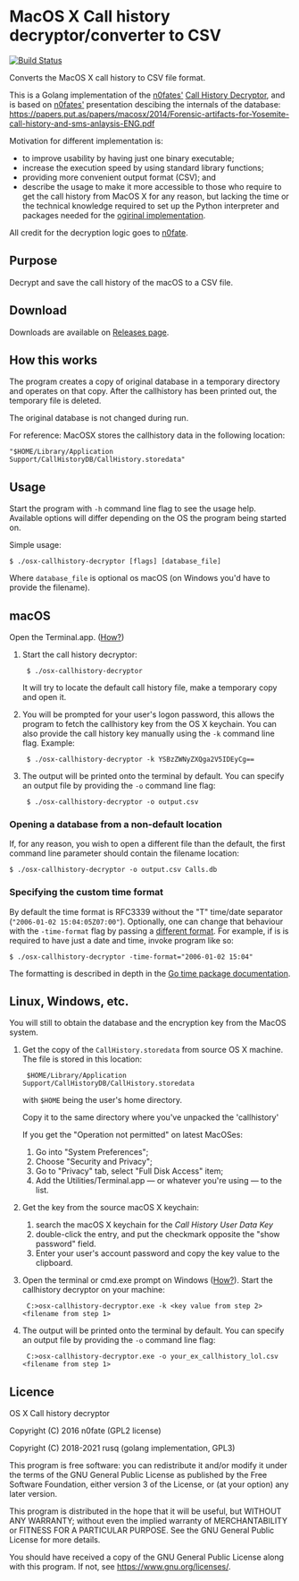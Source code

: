 # MacOS X Call history decryptor/converter to CSV

[![Build Status](https://travis-ci.org/rusq/osx-callhistory-decryptor.svg?branch=master)](https://travis-ci.org/rusq/osx-callhistory-decryptor)

Converts the MacOS X call history to CSV file format.

This is a Golang implementation of the [n0fates'][1] [Call History
Decryptor][2], and is based on [n0fates'][1] presentation descibing the
internals of the database:
https://papers.put.as/papers/macosx/2014/Forensic-artifacts-for-Yosemite-call-history-and-sms-anlaysis-ENG.pdf

Motivation for different implementation is:

* to improve usability by having just one binary executable;
* increase the execution speed by using standard library functions;
* providing more convenient output format (CSV); and
* describe the usage to make it more accessible to those who require to get the
  call history from MacOS X for any reason, but lacking the time or the
  technical knowledge required to set up the Python interpreter and packages
  needed for the [ogirinal implementation][2].

All credit for the decryption logic goes to [n0fate][1].

## Purpose
Decrypt and save the call history of the macOS to a CSV file.

## Download
Downloads are available on [Releases page][5].

## How this works

The program creates a copy of original database in a temporary directory and
operates on that copy.  After the callhistory has been printed out, the
temporary file is deleted.

The original database is not changed during run.

For reference:  MacOSX stores the callhistory data in the following location:

    "$HOME/Library/Application Support/CallHistoryDB/CallHistory.storedata"

## Usage
Start the program with `-h` command line flag to see the usage help.  Available
options will differ depending on the OS the program being started on.

Simple usage:

    $ ./osx-callhistory-decryptor [flags] [database_file]

Where `database_file` is optional os macOS (on Windows you'd have to provide the
filename).

## macOS

Open the Terminal.app. ([How?][3])

1. Start the call history decryptor:

        $ ./osx-callhistory-decryptor

   It will try to locate the default call history file, make a temporary copy
   and open it.

2. You will be prompted for your user's logon password, this allows the program
   to fetch the callhistory key from the OS X keychain.  You can also provide
   the call history key manually using the `-k` command line flag.  Example:

        $ ./osx-callhistory-decryptor -k YSBzZWNyZXQga2V5IDEyCg==

3. The output will be printed onto the terminal by default.  You can specify an
   output file by providing the `-o` command line flag:

        $ ./osx-callhistory-decryptor -o output.csv

### Opening a database from a non-default location
If, for any reason, you wish to open a different file than the default, the
first command line parameter should contain the filename location:

    $ ./osx-callhistory-decryptor -o output.csv Calls.db

### Specifying the custom time format
By default the time format is RFC3339 without the "T" time/date separator
(`"2006-01-02 15:04:05Z07:00"`).  Optionally, one can change that behaviour with
the `-time-format` flag by passing a [different format][6].  For example, if is
is required to have just a date and time, invoke program like so:

    $ ./osx-callhistory-decryptor -time-format="2006-01-02 15:04"

The formatting is described in depth in the [Go time package documentation][6].

## Linux, Windows, etc.

You will still to obtain the database and the encryption key from the MacOS system.

1. Get the copy of the `CallHistory.storedata` from source OS X machine.  The file is stored in this location:
        
        $HOME/Library/Application Support/CallHistoryDB/CallHistory.storedata

    with `$HOME` being the user's home directory.

    Copy it to the same directory where you've unpacked the 'callhistory'

    If you get the "Operation not permitted" on latest MacOSes:

      1. Go into "System Preferences";
      2. Choose "Security and Privacy";
      3. Go to "Privacy" tab, select "Full Disk Access" item;
      4. Add the Utilities/Terminal.app — or whatever you're using — to the list.

2. Get the key from the source macOS X keychain:
    
    1. search the macOS X keychain for the *Call History User Data Key*
    2. double-click the entry, and put the checkmark opposite the "show password" field.
    3. Enter your user's account password and copy the key value to the clipboard.

3. Open the terminal or cmd.exe prompt on Windows ([How?][4]).  Start the
   callhistory decryptor on your machine:

        C:>osx-callhistory-decryptor.exe -k <key value from step 2> <filename from step 1>

4. The output will be printed onto the terminal by default.  You can specify an
   output file by providing the `-o` command line flag:

        C:>osx-callhistory-decryptor.exe -o your_ex_callhistory_lol.csv <filename from step 1>

## Licence 
OS X Call history decryptor

Copyright (C) 2016  n0fate (GPL2 license)

Copyright (C) 2018-2021  rusq (golang implementation, GPL3)

This program is free software: you can redistribute it and/or modify
it under the terms of the GNU General Public License as published by
the Free Software Foundation, either version 3 of the License, or
(at your option) any later version.

This program is distributed in the hope that it will be useful,
but WITHOUT ANY WARRANTY; without even the implied warranty of
MERCHANTABILITY or FITNESS FOR A PARTICULAR PURPOSE.  See the
GNU General Public License for more details.

You should have received a copy of the GNU General Public License
along with this program.  If not, see <https://www.gnu.org/licenses/>.


[1]: https://github.com/n0fate/
[2]: https://github.com/n0fate/OS-X-Continuity
[3]: http://blog.teamtreehouse.com/introduction-to-the-mac-os-x-command-line
[4]: https://www.wikihow.com/Open-the-Command-Prompt-in-Windows
[5]: https://github.com/rusq/osx-callhistory-decryptor/releases
[6]: https://golang.org/pkg/time/#pkg-constants

